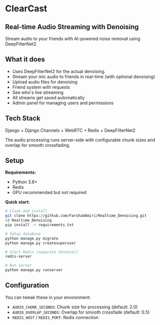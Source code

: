 # ClearCast
## Real-time Audio Streaming with Denoising

Stream audio to your friends with AI-powered noise removal using DeepFilterNet2.

## What it does

- Uses DeepFilterNet2 for the actual denoising.
- Stream your mic audio to friends in real-time (with optional denoising)
- Upload audio files for denoising
- Friend system with requests
- See who's live streaming
- All streams get saved automatically
- Admin panel for managing users and permissions

## Tech Stack

Django + Django Channels + WebRTC + Redis + DeepFilterNet2

The audio processing runs server-side with configurable chunk sizes and overlap for smooth crossfading.

## Setup

**Requirements:**
- Python 3.8+
- Redis
- GPU recommended but not required

**Quick start:**

```bash
# Clone and install
git clone https://github.com/FarshadAmiri/Realtime_Denoising.git
cd Realtime_Denoising
pip install -r requirements.txt

# Setup database
python manage.py migrate
python manage.py createsuperuser

# Start Redis (separate terminal)
redis-server

# Run server
python manage.py runserver
```

## Configuration

You can tweak these in your environment:

- `AUDIO_CHUNK_SECONDS`: Chunk size for processing (default: 2.0)
- `AUDIO_OVERLAP_SECONDS`: Overlap for smooth crossfade (default: 0.5)
- `REDIS_HOST` / `REDIS_PORT`: Redis connection